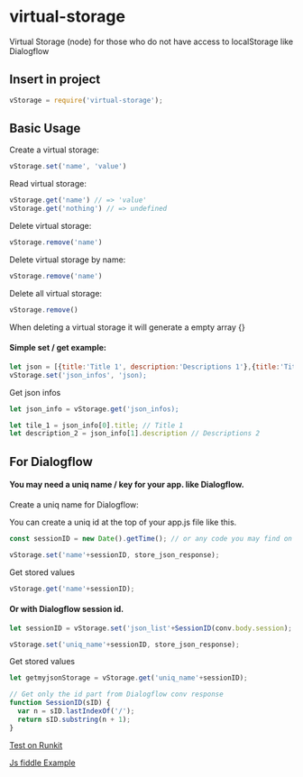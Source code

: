# virtual-storage
Virtual Storage (node) for those who do not have access to localStorage like Dialogflow

## Insert in project

```javascript
vStorage = require('virtual-storage');
```

## Basic Usage

Create a virtual storage:

```javascript
vStorage.set('name', 'value')
```

Read virtual storage:

```javascript
vStorage.get('name') // => 'value'
vStorage.get('nothing') // => undefined
```

Delete virtual storage:

```javascript
vStorage.remove('name')
```

Delete virtual storage by name:

```javascript
vStorage.remove('name')
```

Delete all virtual storage:

```javascript
vStorage.remove()
```

When deleting a virtual storage it will generate a empty array {}

#### Simple set / get example:

```javascript
let json = [{title:'Title 1', description:'Descriptions 1'},{title:'Title 2', description:'Descriptions 2'}];
vStorage.set('json_infos', 'json);
```
Get json infos
```javascript
let json_info = vStorage.get('json_infos);

let tile_1 = json_info[0].title; // Title 1
let description_2 = json_info[1].description // Descriptions 2
```

## For Dialogflow

#### You may need a uniq name / key for your app. like Dialogflow.


Create a uniq name for Dialogflow:

You can create a uniq id at the top of your app.js file like this.

```javascript
const sessionID = new Date().getTime(); // or any code you may find on the web
```

```javascript
vStorage.set('name'+sessionID, store_json_response);
```
Get stored values
```javascript
vStorage.get('name'+sessionID);
```

#### Or with Dialogflow session id.

```javascript
let sessionID = vStorage.set('json_list'+SessionID(conv.body.session);
```

```javascript
vStorage.set('uniq_name'+sessionID, store_json_response);
```

Get stored values
```javascript
let getmyjsonStorage = vStorage.get('uniq_name'+sessionID);
```

```javascript
// Get only the id part from Dialogflow conv response
function SessionID(sID) {
  var n = sID.lastIndexOf('/');
  return sID.substring(n + 1);
}
```

[Test on Runkit](https://runkit.com/onigetoc/5e43f1d10888310014d63d5d)

[Js fiddle Example](https://jsfiddle.net/onigetoc/jzbuve15/)
